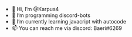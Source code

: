 - 👋 Hi, I’m @Karpus4
- 👀 I’m programming discord-bots
- 🌱 I’m currently learning javacript with autocode
- 📫 You can reach me via discord: Baeri#6269


